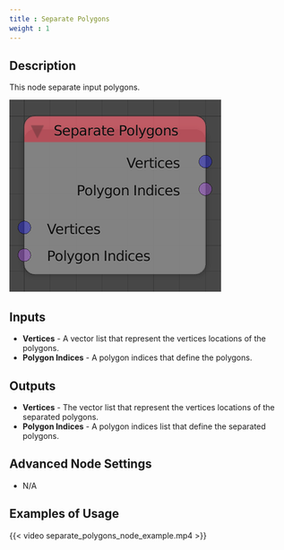 ```yaml
---
title : Separate Polygons
weight : 1
---
```


## Description

This node separate input polygons.

![image](separate_polygons_node.png)

## Inputs

- **Vertices** - A vector list that represent the vertices locations
    of the polygons.
- **Polygon Indices** - A polygon indices that define the polygons.

## Outputs

- **Vertices** - The vector list that represent the vertices locations
    of the separated polygons.
- **Polygon Indices** - A polygon indices list that define the
    separated polygons.

## Advanced Node Settings

- N/A

## Examples of Usage

{{< video separate_polygons_node_example.mp4 >}}
